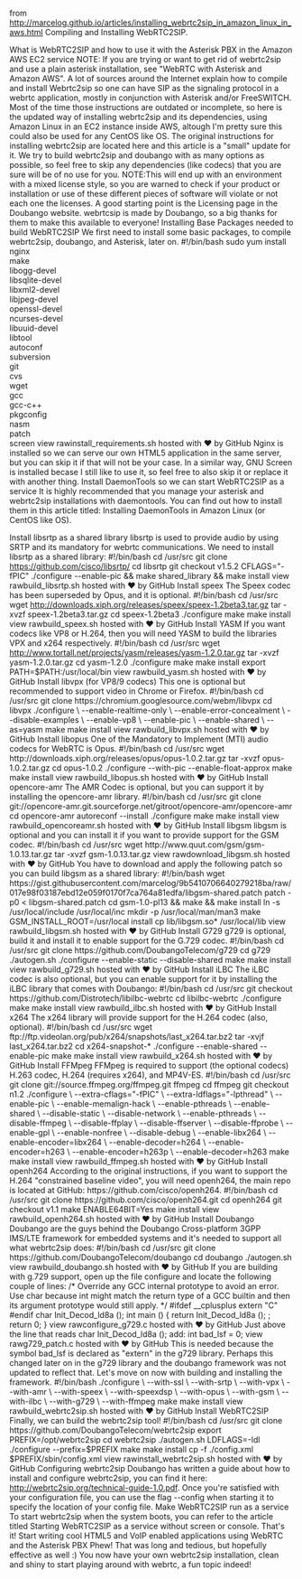 from http://marcelog.github.io/articles/installing_webrtc2sip_in_amazon_linux_in_aws.html
Compiling and Installing WebRTC2SIP.

What is WebRTC2SIP and how to use it with the Asterisk PBX in the Amazon AWS EC2 service
NOTE: If you are trying or want to get rid of webrtc2sip and use a plain asterisk installation, see "WebRTC with Asterisk and Amazon AWS".
A lot of sources around the Internet explain how to compile and install Webrtc2sip so one can have SIP as the signaling protocol in a webrtc application, mostly in conjunction with Asterisk and/or FreeSWITCH.
Most of the time those instructions are outdated or incomplete, so here is the updated way of installing webrtc2sip and its dependencies, using Amazon Linux in an EC2 instance inside AWS, altough I'm pretty sure this could also be used for any CentOS like OS.
The original instructions for installing webrtc2sip are located here and this article is a "small" update for it. We try to build webrtc2sip and doubango with as many options as possible, so feel free to skip any dependencies (like codecs) that you are sure will be of no use for you.
NOTE:This will end up with an environment with a mixed license style, so you are warned to check if your product or installation or use of these different pieces of software will violate or not each one the licenses. A good starting point is the Licensing page in the Doubango website.
webrtcsip is made by Doubango, so a big thanks for them to make this available to everyone!
Installing Base Packages needed to build WebRTC2SIP
We first need to install some basic packages, to compile webrtc2sip, doubango, and Asterisk, later on.
#!/bin/bash
sudo yum install \
  nginx \
  make \
  libogg-devel \
  libsqlite-devel \
  libxml2-devel \
  libjpeg-devel \
  openssl-devel \
  ncurses-devel \
  libuuid-devel \
  libtool \
  autoconf \
  subversion \
  git \
  cvs \
  wget \
  gcc \
  gcc-c++ \
  pkgconfig \
  nasm \
  patch \
  screen
view rawinstall_requirements.sh hosted with ❤ by GitHub
Nginx is installed so we can serve our own HTML5 application in the same server, but you can skip it if that will not be your case.
In a similar way, GNU Screen is installed becase I still like to use it, so feel free to also skip it or replace it with another thing.
Install DaemonTools so we can start WebRTC2SIP as a service
It is highly recommended that you manage your asterisk and webrtc2sip installations with daemontools. You can find out how to install them in this article titled: Installing DaemonTools in Amazon Linux (or CentOS like OS).

 
Install libsrtp as a shared library
libsrtp is used to provide audio by using SRTP and its mandatory for webrtc communications. We need to install libsrtp as a shared library:
#!/bin/bash
cd /usr/src
git clone https://github.com/cisco/libsrtp/
cd libsrtp
git checkout v1.5.2
CFLAGS="-fPIC" ./configure --enable-pic && make shared_library && make install
view rawbuild_libsrtp.sh hosted with ❤ by GitHub
Install speex
The Speex codec has been superseded by Opus, and it is optional.
#!/bin/bash
cd /usr/src
wget http://downloads.xiph.org/releases/speex/speex-1.2beta3.tar.gz
tar -xvzf speex-1.2beta3.tar.gz
cd speex-1.2beta3
./configure
make
make install
view rawbuild_speex.sh hosted with ❤ by GitHub
Install YASM
If you want codecs like VP8 or H.264, then you will need YASM to build the libraries VPX and x264 respectively.
#!/bin/bash
cd /usr/src
wget http://www.tortall.net/projects/yasm/releases/yasm-1.2.0.tar.gz
tar -xvzf yasm-1.2.0.tar.gz
cd yasm-1.2.0
./configure
make
make install
export PATH=$PATH:/usr/local/bin
view rawbuild_yasm.sh hosted with ❤ by GitHub
Install libvpx (for VP8/9 codecs)
This one is optional but recommended to support video in Chrome or Firefox.
#!/bin/bash
cd /usr/src
git clone https://chromium.googlesource.com/webm/libvpx
cd libvpx
./configure \
  --enable-realtime-only \
  --enable-error-concealment \
  --disable-examples \
  --enable-vp8 \
  --enable-pic \
  --enable-shared \
  --as=yasm
make
make install
view rawbuild_libvpx.sh hosted with ❤ by GitHub
Install libopus
One of the Mandatory to Implement (MTI) audio codecs for WebRTC is Opus.
#!/bin/bash
cd /usr/src
wget http://downloads.xiph.org/releases/opus/opus-1.0.2.tar.gz
tar -xvzf opus-1.0.2.tar.gz
cd opus-1.0.2
./configure --with-pic --enable-float-approx
make
make install
view rawbuild_libopus.sh hosted with ❤ by GitHub
Install opencore-amr
The AMR Codec is optional, but you can support it by installing the opencore-amr library.
#!/bin/bash
cd /usr/src
git clone git://opencore-amr.git.sourceforge.net/gitroot/opencore-amr/opencore-amr
cd opencore-amr
autoreconf --install
./configure
make
make install
view rawbuild_opencoreamr.sh hosted with ❤ by GitHub
Install libgsm
libgsm is optional and you can install it if you want to provide support for the GSM codec.
#!/bin/bash
cd /usr/src
wget http://www.quut.com/gsm/gsm-1.0.13.tar.gz
tar -xvzf gsm-1.0.13.tar.gz
view rawdownload_libgsm.sh hosted with ❤ by GitHub
You have to download and apply the following patch so you can build libgsm as a shared library:
#!/bin/bash
wget https://gist.githubusercontent.com/marcelog/9b5410706640279218ba/raw/017e98f03187ebd12e059f0170f7ca764a81edfa/libgsm-shared.patch
patch -p0 < libgsm-shared.patch
cd gsm-1.0-pl13 && make && make install
ln -s /usr/local/include /usr/local/inc
mkdir -p /usr/local/man/man3
make GSM_INSTALL_ROOT=/usr/local install
cp lib/libgsm.so* /usr/local/lib
view rawbuild_libgsm.sh hosted with ❤ by GitHub
Install G729
g729 is optional, build it and install it to enable support for the G.729 codec.
#!/bin/bash
cd /usr/src
git clone https://github.com/DoubangoTelecom/g729
cd g729
./autogen.sh
./configure --enable-static --disable-shared
make
make install
view rawbuild_g729.sh hosted with ❤ by GitHub
Install iLBC
The iLBC codec is also optional, but you can enable support for it by installing the iLBC library that comes with Doubango:
#!/bin/bash
cd /usr/src
git checkout https://github.com/Distrotech/libilbc-webrtc
cd libilbc-webrtc
./configure
make
make install
view rawbuild_ilbc.sh hosted with ❤ by GitHub
Install x264
The x264 library will provide support for the H.264 codec (also, optional).
#!/bin/bash
cd /usr/src
wget ftp://ftp.videolan.org/pub/x264/snapshots/last_x264.tar.bz2
tar -xvjf last_x264.tar.bz2
cd x264-snapshot-*
./configure --enable-shared --enable-pic
make
make install
view rawbuild_x264.sh hosted with ❤ by GitHub
Install FFMpeg
FFMpeg is required to support (the optional codecs) H.263 codec, H.264 (requires x264), and MP4V-ES.
#!/bin/bash
cd /usr/src
git clone git://source.ffmpeg.org/ffmpeg.git ffmpeg
cd ffmpeg
git checkout n1.2
./configure \
  --extra-cflags="-fPIC" \
  --extra-ldflags="-lpthread" \
  --enable-pic \
  --enable-memalign-hack \
  --enable-pthreads \
  --enable-shared \
  --disable-static \
  --disable-network \
  --enable-pthreads \
  --disable-ffmpeg \
  --disable-ffplay \
  --disable-ffserver \
  --disable-ffprobe \
  --enable-gpl \
  --enable-nonfree \
  --disable-debug \
  --enable-libx264 \
  --enable-encoder=libx264 \
  --enable-decoder=h264 \
  --enable-encoder=h263 \
  --enable-encoder=h263p \
  --enable-decoder=h263
make
make install
view rawbuild_ffmpeg.sh hosted with ❤ by GitHub
Install openh264
According to the original instructions, if you want to support the H.264 "constrained baseline video", you will need openh264, the main repo is located at GitHub: https://github.com/cisco/openh264.
#!/bin/bash
cd /usr/src
git clone https://github.com/cisco/openh264.git
cd openh264
git checkout v1.1
make ENABLE64BIT=Yes
make install
view rawbuild_openh264.sh hosted with ❤ by GitHub
Install Doubango
Doubango are the guys behind the Doubango Cross-platform 3GPP IMS/LTE framework for embedded systems and it's needed to support all what webrtc2sip does:
#!/bin/bash
cd /usr/src
git clone https://github.com/DoubangoTelecom/doubango
cd doubango
./autogen.sh
view rawbuild_doubango.sh hosted with ❤ by GitHub
If you are building with g.729 support, open up the file configure and locate the following couple of lines:
/* Override any GCC internal prototype to avoid an error.
   Use char because int might match the return type of a GCC
   builtin and then its argument prototype would still apply.  */
#ifdef __cplusplus
extern "C"
#endif
char Init_Decod_ld8a ();
int
main ()
{
return Init_Decod_ld8a ();
  ;
  return 0;
}
view rawconfigure_g729.c hosted with ❤ by GitHub
Just above the line that reads char Init_Decod_ld8a (); add:
int bad_lsf = 0;
view rawg729_patch.c hosted with ❤ by GitHub
This is needed because the symbol bad_lsf is declared as "extern" in the g729 library. Perhaps this changed later on in the g729 library and the doubango framework was not updated to reflect that. Let's move on now with building and installing the framework.
#!/bin/bash
./configure \
  --with-ssl \
  --with-srtp \
  --with-vpx \
  --with-amr \
  --with-speex \
  --with-speexdsp \
  --with-opus \
  --with-gsm \
  --with-ilbc \
  --with-g729 \
  --with-ffmpeg
make
make install
view rawbuild_webrtc2sip.sh hosted with ❤ by GitHub
Install WebRTC2SIP
Finally, we can build the webrtc2sip tool!
#!/bin/bash
cd /usr/src
git clone https://github.com/DoubangoTelecom/webrtc2sip
export PREFIX=/opt/webrtc2sip
cd webrtc2sip
./autogen.sh
LDFLAGS=-ldl ./configure --prefix=$PREFIX
make
make install
cp -f ./config.xml $PREFIX/sbin/config.xml
view rawinstall_webrtc2sip.sh hosted with ❤ by GitHub
Configuring webrtc2sip
Doubango has written a guide about how to install and configure webrtc2sip, you can find it here: http://webrtc2sip.org/technical-guide-1.0.pdf. Once you're satisfied with your configuration file, you can use the flag --config when starting it to specify the location of your config file.
Make WebRTC2SIP run as a service
To start webrtc2sip when the system boots, you can refer to the article titled Starting WebRTC2SIP as a service without screen or console.
That's it! Start writing cool HTML5 and VoIP enabled applications using WebRTC and the Asterisk PBX
Phew! That was long and tedious, but hopefully effective as well :) You now have your own webrtc2sip installation, clean and shiny to start playing around with webrtc, a fun topic indeed!
